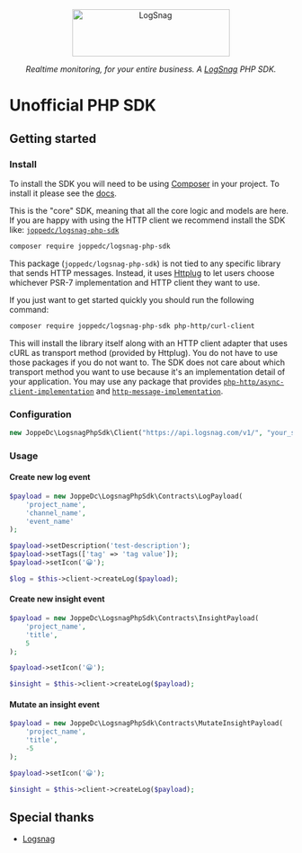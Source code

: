 <div align="center">
  <a href="https://logsnag.com/?utm_source=github/joppedc-logsnag-php-sdk&utm_medium=logo" target="_blank">
    <img src="https://logsnag.com/_next/static/media/logo-text.c9e33f2c.svg" alt="LogSnag" width="280" height="84">
  </a>
<p><i>Realtime monitoring, for your entire business. A <a href="https://logsnag.com/?utm_source=github/joppedc-logsnag-php-sdk&utm_medium=logo" target="_blank">LogSnag</a> PHP SDK. </i></p>
</div>

# Unofficial PHP SDK

## Getting started

### Install

To install the SDK you will need to be using [Composer]([https://getcomposer.org/)
in your project. To install it please see the [docs](https://getcomposer.org/download/).

This is the "core" SDK, meaning that all the core logic and models are here.
If you are happy with using the HTTP client we recommend install the SDK
like: [`joppedc/logsnag-php-sdk`](https://github.com/JoppeDC/LogSnag-PHP-SDK)

```bash
composer require joppedc/logsnag-php-sdk
```

This package (`joppedc/logsnag-php-sdk`) is not tied to any specific library that sends HTTP messages. Instead,
it uses [Httplug](https://github.com/php-http/httplug) to let users choose whichever
PSR-7 implementation and HTTP client they want to use.

If you just want to get started quickly you should run the following command:

```bash
composer require joppedc/logsnag-php-sdk php-http/curl-client
```

This will install the library itself along with an HTTP client adapter that uses
cURL as transport method (provided by Httplug). You do not have to use those
packages if you do not want to. The SDK does not care about which transport method
you want to use because it's an implementation detail of your application. You may
use any package that
provides [`php-http/async-client-implementation`](https://packagist.org/providers/php-http/async-client-implementation)
and [`http-message-implementation`](https://packagist.org/providers/psr/http-message-implementation).

### Configuration

```php
new JoppeDc\LogsnagPhpSdk\Client("https://api.logsnag.com/v1/", "your_secret_key");
```

### Usage


#### Create new log event

```php
$payload = new JoppeDc\LogsnagPhpSdk\Contracts\LogPayload(
    'project_name',
    'channel_name',
    'event_name'
);

$payload->setDescription('test-description');
$payload->setTags(['tag' => 'tag value']);
$payload->setIcon('😀');

$log = $this->client->createLog($payload);
```

#### Create new insight event

```php
$payload = new JoppeDc\LogsnagPhpSdk\Contracts\InsightPayload(
    'project_name',
    'title',
    5
);

$payload->setIcon('😀');

$insight = $this->client->createLog($payload);
```

#### Mutate an insight event

```php
$payload = new JoppeDc\LogsnagPhpSdk\Contracts\MutateInsightPayload(
    'project_name',
    'title',
    -5
);

$payload->setIcon('😀');

$insight = $this->client->createLog($payload);
```

## Special thanks

- [Logsnag](https://docs.logsnag.com)
